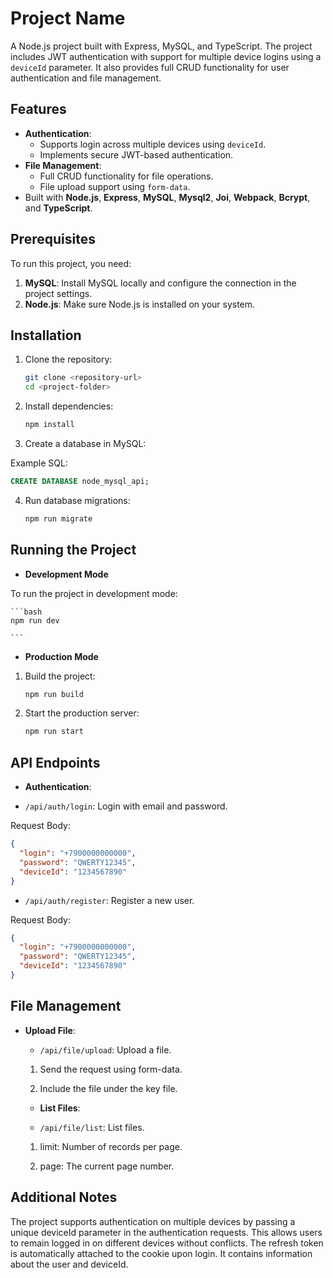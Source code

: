 # Project Name

A Node.js project built with Express, MySQL, and TypeScript. The project includes JWT authentication with support for multiple device logins using a `deviceId` parameter. It also provides full CRUD functionality for user authentication and file management.

## Features

- **Authentication**:
  - Supports login across multiple devices using `deviceId`.
  - Implements secure JWT-based authentication.
- **File Management**:
  - Full CRUD functionality for file operations.
  - File upload support using `form-data`.
- Built with **Node.js**, **Express**, **MySQL**, **Mysql2**, **Joi**, **Webpack**, **Bcrypt**, and **TypeScript**.

## Prerequisites

To run this project, you need:

1. **MySQL**: Install MySQL locally and configure the connection in the project settings.
2. **Node.js**: Make sure Node.js is installed on your system.

## Installation

1. Clone the repository:

   ```bash
   git clone <repository-url>
   cd <project-folder>

   ```

2. Install dependencies:

   ```bash
   npm install

   ```

3. Create a database in MySQL:

Example SQL:

```sql
CREATE DATABASE node_mysql_api;

```

4. Run database migrations:

   ```bash
   npm run migrate

   ```

## Running the Project

- **Development Mode**

To run the project in development mode:

    ```bash
    npm run dev

    ```

- **Production Mode**

1. Build the project:

   ```bash
   npm run build

   ```

2. Start the production server:

   ```bash
   npm run start

   ```

## API Endpoints

- **Authentication**:

- `/api/auth/login`: Login with email and password.

Request Body:

```json
{
  "login": "+7900000000000",
  "password": "QWERTY12345",
  "deviceId": "1234567890"
}
```

- `/api/auth/register`: Register a new user.

Request Body:

```json
{
  "login": "+7900000000000",
  "password": "QWERTY12345",
  "deviceId": "1234567890"
}
```

## File Management

- **Upload File**:

  - `/api/file/upload`: Upload a file.

  1. Send the request using form-data.

  2. Include the file under the key file.

  - **List Files**:

  - `/api/file/list`: List files.

  1. limit: Number of records per page.

  2. page: The current page number.

## Additional Notes

The project supports authentication on multiple devices by passing a unique deviceId parameter in the authentication requests. This allows users to remain logged in on different devices without conflicts.
The refresh token is automatically attached to the cookie upon login. It contains information about the user and deviceId.
